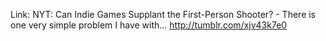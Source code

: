 Link: NYT: Can Indie Games Supplant the First-Person Shooter? - There is one very simple problem I have with... http://tumblr.com/xjv43k7e0